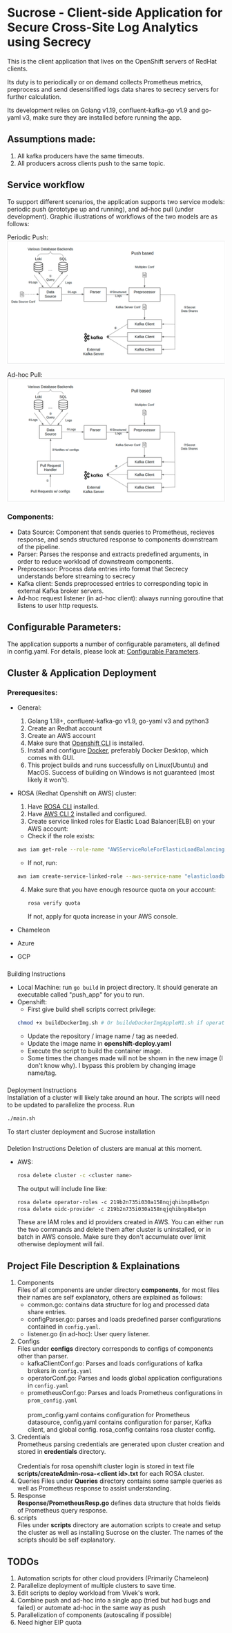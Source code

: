 # Sucrose - Client-side Application for Secure Cross-Site Log Analytics using Secrecy

This is the client application that lives on the OpenShift servers of RedHat clients.

Its duty is to periodically or on demand collects Prometheus metrics, preprocess and send desensitified logs data shares to secrecy servers for further calculation.

Its development relies on Golang v1.19, confluent-kafka-go v1.9 and go-yaml v3, make sure they are installed before running the app.

## Assumptions made:
1. All kafka producers have the same timeouts.
2. All producers across clients push to the same topic.

## Service workflow
To support different scenarios, the application supports two service models: periodic push
(prototype up and running), and ad-hoc pull (under development). Graphic illustrations of workflows
of the two models are as follows: 

Periodic Push:
![image](pictures/push.png)

Ad-hoc Pull:
![image](pictures/pull.png)

### Components:
- Data Source: Component that sends queries to Prometheus, recieves response, and sends structured response to components downstream of the pipeline.
- Parser: Parses the response and extracts predefined arguments, in order to reduce workload of downstream components.
- Preprocessor: Process data entries into format that Secrecy understands before streaming to secrecy
- Kafka client: Sends preprocessed entries to corresponding topic in external Kafka broker servers.
- Ad-hoc request listener (in ad-hoc client): always running goroutine that listens to user http requests.


## Configurable Parameters:
The application supports a number of configurable parameters, all defined in config.yaml. For 
details, please look at: [Configurable Parameters](docs/config_param.md).

## Cluster & Application Deployment
### Prerequesites:
- General: 
  
  1. Golang 1.18+, confluent-kafka-go v1.9, go-yaml v3 and python3
  2. Create an Redhat account
  3. Create an AWS account
  4. Make sure that [Openshift CLI](https://docs.openshift.com/container-platform/4.8/cli_reference/openshift_cli/getting-started-cli.html) is installed.
  5. Install and configure [Docker](https://www.docker.com/), preferably Docker Desktop, which comes with GUI.
  6. This project builds and runs successfully on Linux(Ubuntu) and MacOS. Success of building on Windows is not guaranteed (most likely it won't).
- ROSA (Redhat Openshift on AWS) cluster:
  
  1. Have [ROSA CLI](https://docs.openshift.com/rosa/rosa_cli/rosa-get-started-cli.html) installed.
  2. Have [AWS CLI 2](https://docs.aws.amazon.com/cli/latest/userguide/getting-started-install.html) installed and configured.
  3. Create service linked roles for Elastic Load Balancer(ELB) on your AWS account:
    - Check if the role exists:
     ```Bash
     aws iam get-role --role-name "AWSServiceRoleForElasticLoadBalancing"
     ```
    - If not, run:
     ```Bash
     aws iam create-service-linked-role --aws-service-name "elasticloadbalancing.amazonaws.com"
     ```
  4. Make sure that you have enough resource quota on your account: 
     ```Bash
     rosa verify quota
     ```
     If not, apply for quota increase in your AWS console.
- Chameleon
- Azure
- GCP

###
Building Instructions
*  Local Machine: run ``go build`` in project directory. It should generate an executable called "push_app" for you to run.
*  Openshift: 
   * First give build shell scripts correct privilege: 
    ```Bash
    chmod +x buildDockerImg.sh # Or buildeDockerImgAppleM1.sh if operating on mac with Aplle silicon
    ```
   * Update the repository / image name / tag as needed.
   * Update the image name in **openshift-deploy.yaml**
   * Execute the script to build the container image.
   * Some times the changes made will not be shown in the new image (I don't know why). I bypass this problem by changing image name/tag.

###
Deployment Instructions\
Installation of a cluster will likely take around an hour. The scripts will need to be updated to parallelize the process.
Run 
```Bash
./main.sh
```
To start cluster deployment and Sucrose installation
###
Deletion Instructions
Deletion of clusters are manual at this moment.
- AWS:
  ```Bash
  rosa delete cluster -c <cluster name>
  ```
  The output will include line like:
  ```
  rosa delete operator-roles -c 219b2n735i030a158nqjqhibnp8be5pn
  rosa delete oidc-provider -c 219b2n735i030a158nqjqhibnp8be5pn
  ```
  These are IAM roles and id providers created in AWS. You can either run the two commands and delete them after cluster is uninstalled, or in batch in AWS console. Make sure they don't accumulate over limit otherwise deployment will fail.

## Project File Description & Explainations
1. Components\
   Files of all components are under directory **components**, for most files their names are self explanatory, others are explained as follows:
   - common.go: contains data structure for log and processed data share entries.
   - configParser.go: parses and loads predefined parser configurations contained in ``config.yaml``.
   - listener.go (in ad-hoc): User query listener.
2. Configs\
   Files under **configs** directory corresponds to configs of components other than parser. 
   - kafkaClientConf.go: Parses and loads configurations of kafka brokers in ``config.yaml``
   - operatorConf.go: Parses and loads global application configurations in ``config.yaml``
   - prometheusConf.go: Parses and loads Prometheus configurations in ``prom_config.yaml``\
    \
  prom_config.yaml contains configuration for Prometheus datasource, config.yaml contains configuration for parser, Kafka client, and global config. rosa_config contains rosa cluster config.
3. Credentials\
  Prometheus parsing credentials are generated upon cluster creation and stored in **credentials** directory.\
  \
  Credentials for rosa openshift cluster login is stored in text file **scripts/createAdmin-rosa-\<client id>.txt** for each ROSA cluster.
1. Queries
  Files under **Queries** directory contains some sample queries as well as Prometheus response to assist understanding.
1. Response\
  **Response/PrometheusResp.go** defines data structure that holds fields of Prometheus query response.
1. scripts\
  Files under **scripts** directory are automation scripts to create and setup the cluster as well as installing Sucrose on the cluster. The names of the scripts should be self explanatory.

## TODOs
1. Automation scripts for other cloud providers (Primarily Chameleon)
2. Parallelize deployment of multiple clusters to save time.
3. Edit scripts to deploy workload from Vivek's work.
4. Combine push and ad-hoc into a single app (tried but had bugs and failed) or automate ad-hoc in the same way as push
5. Parallelization of components (autoscaling if possible)
6. Need higher EIP quota



   
  
